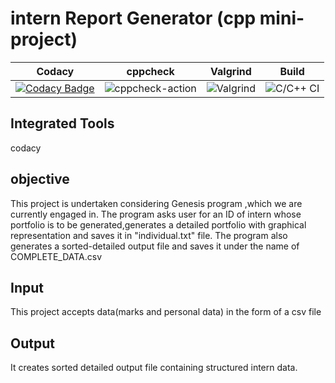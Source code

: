 # intern Report Generator (cpp mini-project)
|Codacy|cppcheck|Valgrind|Build|
|:--:|:--:|:--:|:--:|
|[![Codacy Badge](https://app.codacy.com/project/badge/Grade/35fe3e20d57742fdbe1bb8575057a995)](https://www.codacy.com/gh/99002641/Mini_Project/dashboard?utm_source=github.com&amp;utm_medium=referral&amp;utm_content=99002641/Mini_Project&amp;utm_campaign=Badge_Grade)|![cppcheck-action](https://github.com/99002508/Indata-Sudoku/workflows/cppcheck-action/badge.svg)|![Valgrind](https://github.com/99002508/Indata-Sudoku/workflows/Valgrind/badge.svg)|![C/C++ CI](https://github.com/99002641/Mini_Project/workflows/C/C++%20CI/badge.svg)|

## Integrated Tools 
codacy
## objective
This project is undertaken considering Genesis program ,which we are currently engaged in. 
The program asks user for an ID of intern whose portfolio is to be generated,generates a detailed portfolio with graphical representation and saves it in "individual.txt" file.
 The program also generates a sorted-detailed output file and saves it under the name of COMPLETE_DATA.csv
## Input
This project accepts data(marks and personal data) in the form of a csv file
## Output
It creates sorted detailed output file containing structured intern data.
